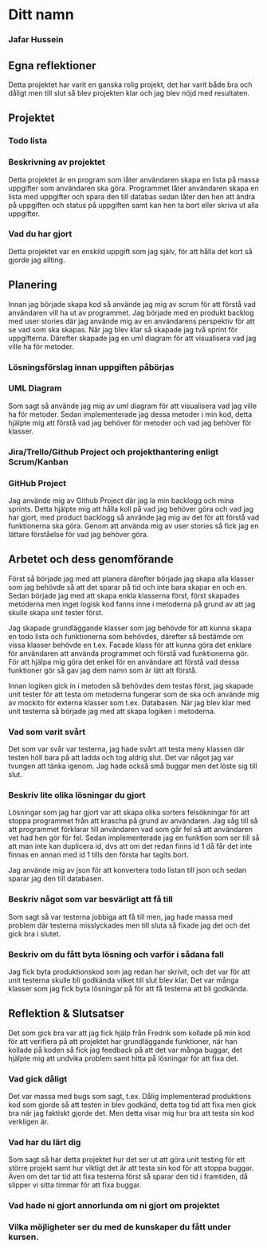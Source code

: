# Ditt namn
### Jafar Hussein

## Egna reflektioner
Detta projektet har varit en ganska rolig projekt, det har varit både bra och dåligt men till slut så blev projekten klar och jag blev nöjd med
resultaten.
## Projektet
### Todo lista
### Beskrivning av projektet
Detta projektet är en program som låter användaren skapa en lista på massa uppgifter som användaren ska göra.
Programmet låter användaren skapa en lista med uppgifter och spara den till databas sedan låter den hen att ändra
på uppgiften och status på uppgiften samt kan hen ta bort eller skriva ut alla uppgifter.
### Vad du har gjort
Detta projektet var en enskild uppgift som jag själv, för att hålla det kort så gjorde jag allting.
## Planering
Innan jag började skapa kod så använde jag mig av scrum för att förstå vad användaren vill ha ut av programmet.
Jag började med en produkt backlog med user stories där jag använde mig av en användarens perspektiv för att se vad som ska skapas.
När jag blev klar så skapade jag två sprint för uppgifterna. Därefter
skapade jag en uml diagram för att visualisera vad jag ville ha för metoder.
### Lösningsförslag innan uppgiften påbörjas

### UML Diagram
Som sagt så använde jag mig av uml diagram för att visualisera vad jag ville ha för metoder.
Sedan implementerade jag dessa metoder i min kod, detta hjälpte mig att förstå vad jag behöver för metoder och vad jag behöver för klasser.

### Jira/Trello/Github Project och projekthantering enligt Scrum/Kanban
### GitHub Project
Jag använde mig av Github Project där jag la min backlogg och mina sprints. Detta hjälpte mig
att hålla koll på vad jag behöver göra och vad jag har gjort, med product backlogg så använde jag mig av det för att
förstå vad funktionerna ska göra. Genom att använda mig av user stories så fick jag en lättare förståelse för vad jag behöver göra.

## Arbetet och dess genomförande
Först så började jag med att planera därefter började jag skapa alla klasser som jag behövde så att det sparar på tid
och inte bara skapar en och en. Sedan började jag med att skapa enkla klasserna först, först skapades metoderna men inget logisk kod fanns inne
i metoderna på grund av att jag skulle skapa unit tester först.

Jag skapade grundläggande klasser som jag behövde för att kunna skapa en todo lista och funktionerna som behövdes,
därefter så bestämde om vissa klasser behövde en t.ex. Facade klass för att kunna göra det enklare för användaren att använda programmet och
förstå vad funktionerna gör. För att hjälpa mig göra det enkel för en användare att
förstå vad dessa funktioner gör så gav jag dem namn som är lätt att förstå.

Innan logiken gick in i metoden så behövdes dem testas först, jag skapade unit tester för att testa om metoderna fungerar som de ska och använde
mig av mockito för externa klasser som t.ex. Databasen. När jag blev klar med unit testerna så började jag med att skapa logiken i metoderna.

### Vad som varit svårt
Det som var svår var testerna, jag hade svårt att testa meny klassen där testen höll bara på att ladda och tog aldrig slut. Det var 
något jag var tvungen att tänka igenom. Jag hade också små buggar men det löste sig till slut.
### Beskriv lite olika lösningar du gjort
Lösningar som jag har gjort var att skapa olika sorters felsökningar för att stoppa programmet från att krascha på grund av användaren. Jag såg till så att
programmet förklarar till användaren vad som går fel så att användaren vet had hen gör för fel.
Sedan implementerade jag en funktion som ser till så att man inte kan duplicera id, dvs att om det redan finns id 1 då får det inte finnas en annan med id 1 tills den första har tagits bort.

Jag använde mig av json för att konvertera todo listan till json och sedan sparar jag den till databasen.
### Beskriv något som var besvärligt att få till
Som sagt så var testerna jobbiga att få till men, jag hade massa med problem där testerna misslyckades men till sluta så fixade 
jag det och det gick bra i slutet.

### Beskriv om du fått byta lösning och varför i sådana fall
Jag fick byta produktionskod som jag redan har skrivit, och det var för att unit testerna skulle bli godkända
vilket till slut blev klar. Det var många klasser som jag fick byta lösningar på för att få testerna att bli godkända.

## Reflektion & Slutsatser
Det som gick bra var att jag fick hjälp från Fredrik som kollade på min kod för att verifiera på att projektet har grundläggande funktioner,
när han kollade på koden så fick jag feedback på att det var många buggar, det hjälpte mig att undvika problem samt hitta på lösningar för att fixa det.
### Vad gick dåligt
Det var massa med bugs som sagt, t.ex. Dålig implementerad produktions kod som gjorde så att testen in blev godkänd, detta tog tid att fixa men gick bra när jag faktiskt gjorde det.
Men detta visar mig hur bra att testa sin kod verkligen är.
### Vad har du lärt dig
Som sagt så har detta projektet hur det ser ut att göra unit testing för ett större projekt samt hur viktigt 
det är att testa sin kod för att stoppa buggar. Även om det tar tid att fixa testerna först så sparar den tid i framtiden, då slipper vi sitta timmar för att fixa buggar.
### Vad hade ni gjort annorlunda om ni gjort om projektet

### Vilka möjligheter ser du med de kunskaper du fått under kursen.
